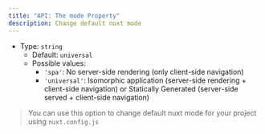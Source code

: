 ```yaml
---
title: "API: The mode Property"
description: Change default nuxt mode
---
```


- Type: `string`
  - Default: `universal`
  - Possible values:
    - `'spa'`: No server-side rendering (only client-side navigation)
    - `'universal'`: Isomorphic application (server-side rendering + client-side navigation) or Statically Generated (server-side served + client-side navigation)

> You can use this option to change default nuxt mode for your project using `nuxt.config.js`


